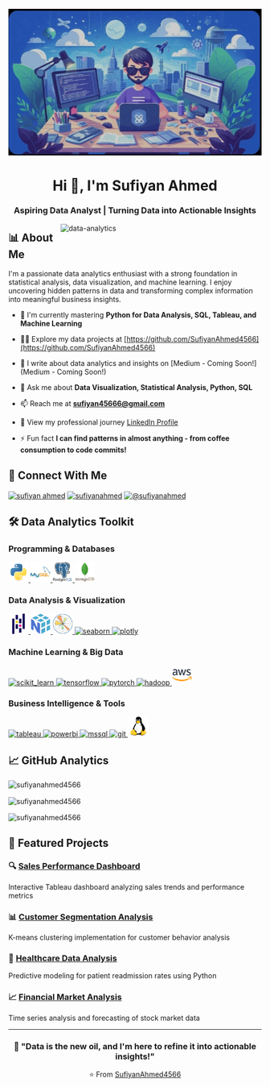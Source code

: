 ![Data Analytics Banner](https://github.com/SufiyanAhmed4566/SufiyanAhmed4566/blob/main/IMG_20240402_021108.jpg)
<h1 align="center">Hi 👋, I'm Sufiyan Ahmed</h1>
<h3 align="center">Aspiring Data Analyst | Turning Data into Actionable Insights</h3>

<img align="right" alt="data-analytics" width="400" src="https://cdn.dribbble.com/users/1162077/screenshots/3848914/media/320984a9ca58b3c73274c9259ecf6de8.gif">

## 📊 About Me

I'm a passionate data analytics enthusiast with a strong foundation in statistical analysis, data visualization, and machine learning. I enjoy uncovering hidden patterns in data and transforming complex information into meaningful business insights.

- 🌱 I'm currently mastering **Python for Data Analysis, SQL, Tableau, and Machine Learning**

- 👨‍💻 Explore my data projects at [https://github.com/SufiyanAhmed4566](https://github.com/SufiyanAhmed4566)

- 📝 I write about data analytics and insights on [Medium - Coming Soon!](Medium - Coming Soon!)

- 💬 Ask me about **Data Visualization, Statistical Analysis, Python, SQL**

- 📫 Reach me at **sufiyan45666@gmail.com**

- 📄 View my professional journey [LinkedIn Profile](https://www.linkedin.com/in/sufiyan-ahmed-609727283?utm_source=share&utm_campaign=share_via&utm_content=profile&utm_medium=android_app)

- ⚡ Fun fact **I can find patterns in almost anything - from coffee consumption to code commits!**

## 🔗 Connect With Me

<p align="left">
<a href="https://linkedin.com/in/sufiyan ahmed" target="blank"><img align="center" src="https://raw.githubusercontent.com/rahuldkjain/github-profile-readme-generator/master/src/images/icons/Social/linked-in-alt.svg" alt="sufiyan ahmed" height="30" width="40" /></a>
<a href="https://www.kaggle.com/sufiyanahmed" target="blank"><img align="center" src="https://raw.githubusercontent.com/rahuldkjain/github-profile-readme-generator/master/src/images/icons/Social/kaggle.svg" alt="sufiyanahmed" height="30" width="40" /></a>
<a href="https://medium.com/@sufiyanahmed" target="blank"><img align="center" src="https://raw.githubusercontent.com/rahuldkjain/github-profile-readme-generator/master/src/images/icons/Social/medium.svg" alt="@sufiyanahmed" height="30" width="40" /></a>
</p>

## 🛠️ Data Analytics Toolkit

### Programming & Databases
<p align="left">
<a href="https://www.python.org" target="_blank" rel="noreferrer"> <img src="https://raw.githubusercontent.com/devicons/devicon/master/icons/python/python-original.svg" alt="python" width="40" height="40"/> </a>
<a href="https://www.mysql.com/" target="_blank" rel="noreferrer"> <img src="https://raw.githubusercontent.com/devicons/devicon/master/icons/mysql/mysql-original-wordmark.svg" alt="mysql" width="40" height="40"/> </a>
<a href="https://www.postgresql.org" target="_blank" rel="noreferrer"> <img src="https://raw.githubusercontent.com/devicons/devicon/master/icons/postgresql/postgresql-original-wordmark.svg" alt="postgresql" width="40" height="40"/> </a>
<a href="https://www.mongodb.com/" target="_blank" rel="noreferrer"> <img src="https://raw.githubusercontent.com/devicons/devicon/master/icons/mongodb/mongodb-original-wordmark.svg" alt="mongodb" width="40" height="40"/> </a>
</p>

### Data Analysis & Visualization
<p align="left">
<a href="https://pandas.pydata.org/" target="_blank" rel="noreferrer"> <img src="https://raw.githubusercontent.com/devicons/devicon/2ae2a900d2f041da66e950e4d48052658d850630/icons/pandas/pandas-original.svg" alt="pandas" width="40" height="40"/> </a>
<a href="https://numpy.org/" target="_blank" rel="noreferrer"> <img src="https://raw.githubusercontent.com/devicons/devicon/master/icons/numpy/numpy-original.svg" alt="numpy" width="40" height="40"/> </a>
<a href="https://matplotlib.org/" target="_blank" rel="noreferrer"> <img src="https://raw.githubusercontent.com/devicons/devicon/master/icons/matplotlib/matplotlib-original.svg" alt="matplotlib" width="40" height="40"/> </a>
<a href="https://seaborn.pydata.org/" target="_blank" rel="noreferrer"> <img src="https://seaborn.pydata.org/_images/logo-mark-lightbg.svg" alt="seaborn" width="40" height="40"/> </a>
<a href="https://plotly.com/" target="_blank" rel="noreferrer"> <img src="https://www.vectorlogo.zone/logos/plot_ly/plot_ly-icon.svg" alt="plotly" width="40" height="40"/> </a>
</p>

### Machine Learning & Big Data
<p align="left">
<a href="https://scikit-learn.org/" target="_blank" rel="noreferrer"> <img src="https://upload.wikimedia.org/wikipedia/commons/0/05/Scikit_learn_logo_small.svg" alt="scikit_learn" width="40" height="40"/> </a>
<a href="https://www.tensorflow.org" target="_blank" rel="noreferrer"> <img src="https://www.vectorlogo.zone/logos/tensorflow/tensorflow-icon.svg" alt="tensorflow" width="40" height="40"/> </a>
<a href="https://pytorch.org/" target="_blank" rel="noreferrer"> <img src="https://www.vectorlogo.zone/logos/pytorch/pytorch-icon.svg" alt="pytorch" width="40" height="40"/> </a>
<a href="https://hadoop.apache.org/" target="_blank" rel="noreferrer"> <img src="https://www.vectorlogo.zone/logos/apache_hadoop/apache_hadoop-icon.svg" alt="hadoop" width="40" height="40"/> </a>
<a href="https://aws.amazon.com" target="_blank" rel="noreferrer"> <img src="https://raw.githubusercontent.com/devicons/devicon/master/icons/amazonwebservices/amazonwebservices-original-wordmark.svg" alt="aws" width="40" height="40"/> </a>
</p>

### Business Intelligence & Tools
<p align="left">
<a href="https://www.tableau.com" target="_blank" rel="noreferrer"> <img src="https://cdn.worldvectorlogo.com/logos/tableau-software.svg" alt="tableau" width="40" height="40"/> </a>
<a href="https://powerbi.microsoft.com/" target="_blank" rel="noreferrer"> <img src="https://upload.wikimedia.org/wikipedia/commons/c/cf/New_Power_BI_Logo.svg" alt="powerbi" width="40" height="40"/> </a>
<a href="https://www.microsoft.com/en-us/sql-server" target="_blank" rel="noreferrer"> <img src="https://www.svgrepo.com/show/303229/microsoft-sql-server-logo.svg" alt="mssql" width="40" height="40"/> </a>
<a href="https://git-scm.com/" target="_blank" rel="noreferrer"> <img src="https://www.vectorlogo.zone/logos/git-scm/git-scm-icon.svg" alt="git" width="40" height="40"/> </a>
<a href="https://www.linux.org/" target="_blank" rel="noreferrer"> <img src="https://raw.githubusercontent.com/devicons/devicon/master/icons/linux/linux-original.svg" alt="linux" width="40" height="40"/> </a>
</p>

## 📈 GitHub Analytics

<p align="left">
  <img align="center" src="https://github-readme-stats.vercel.app/api/top-langs?username=sufiyanahmed4566&show_icons=true&locale=en&layout=compact&theme=radical" alt="sufiyanahmed4566" />
</p>

<p align="left">
  <img align="center" src="https://github-readme-stats.vercel.app/api?username=sufiyanahmed4566&show_icons=true&locale=en&theme=radical" alt="sufiyanahmed4566" />
</p>

<p align="left">
  <img align="center" src="https://github-readme-streak-stats.herokuapp.com/?user=sufiyanahmed4566&theme=radical" alt="sufiyanahmed4566" />
</p>

## 📂 Featured Projects

### 🔍 [Sales Performance Dashboard](https://github.com/SufiyanAhmed4566/sales-dashboard)
Interactive Tableau dashboard analyzing sales trends and performance metrics

### 📊 [Customer Segmentation Analysis](https://github.com/SufiyanAhmed4566/customer-segmentation)
K-means clustering implementation for customer behavior analysis

### 🏥 [Healthcare Data Analysis](https://github.com/SufiyanAhmed4566/healthcare-analytics)
Predictive modeling for patient readmission rates using Python

### 📈 [Financial Market Analysis](https://github.com/SufiyanAhmed4566/financial-analysis)
Time series analysis and forecasting of stock market data

---

<div align="center">

### 🎯 "Data is the new oil, and I'm here to refine it into actionable insights!"

⭐️ From [SufiyanAhmed4566](https://github.com/SufiyanAhmed4566)

</div>
